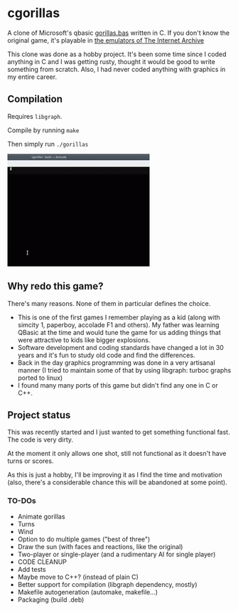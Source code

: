 # cgorillas
A clone of Microsoft's qbasic [gorillas.bas](https://en.wikipedia.org/wiki/Gorillas_(video_game)) written in C. If you don't know the original game, it's playable in [the emulators of The Internet Archive](https://archive.org/details/GorillasQbasic)

This clone was done as a hobby project. It's been some time since I coded anything in C and I was getting rusty, thought it would be good to write something from scratch. Also, I had never coded anything with graphics in my entire career.

## Compilation

Requires `libgraph`.

Compile by running `make`

Then simply run `./gorillas`

![Game preview](https://raw.githubusercontent.com/brunorey/cgorillas/master/cgorillas.gif)

## Why redo this game?

There's many reasons. None of them in particular defines the choice.
 - This is one of the first games I remember playing as a kid (along with simcity 1, paperboy, accolade F1 and others). My father was learning QBasic at the time and would tune the game for us adding things that were attractive to kids like bigger explosions.
 - Software development and coding standards have changed a lot in 30 years and it's fun to study old code and find the differences.
 - Back in the day graphics programming was done in a very artisanal manner (I tried to maintain some of that by using libgraph: turboc graphs ported to linux)
 - I found many many ports of this game but didn't find any one in C or C++.

## Project status
This was recently started and I just wanted to get something functional fast. The code is very dirty.

At the moment it only allows one shot, still not functional as it doesn't have turns or scores.

As this is just a hobby, I'll be improving it as I find the time and motivation (also, there's a considerable chance this will be abandoned at some point).

### TO-DOs
 - Animate gorillas
 - Turns
 - Wind
 - Option to do multiple games ("best of three")
 - Draw the sun (with faces and reactions, like the original)
 - Two-player or single-player (and a rudimentary AI for single player)
 - CODE CLEANUP
 - Add tests
 - Maybe move to C++? (instead of plain C)
 - Better support for compilation (libgraph dependency, mostly)
 - Makefile autogeneration (automake, makefile...)
 - Packaging (build .deb)
